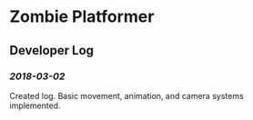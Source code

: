 # Zombie Platformer
## Developer Log
### _2018-03-02_
Created log. Basic movement, animation, and camera systems implemented. 
